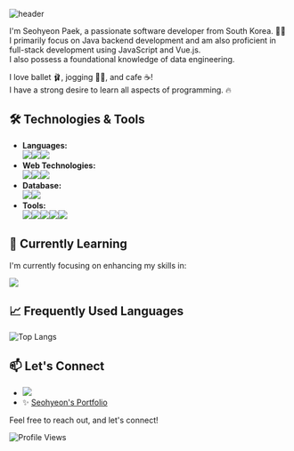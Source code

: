 ![header](https://capsule-render.vercel.app/api?type=venom&text=Hi👋%20I'm%20Seohyeon%20Paek)

I'm Seohyeon Paek, a passionate software developer from South Korea. 👩‍🚀
<br>
I primarily focus on Java backend development and am also proficient in full-stack development using JavaScript and Vue.js.
<br>
I also possess a foundational knowledge of data engineering.

I love ballet 🩰, jogging 🏃‍♀️, and cafe ☕!
<br>
I have a strong desire to learn all aspects of programming. 🔥

## 🛠 Technologies & Tools

- **Languages:**
  <br><img src="https://img.shields.io/badge/java-007396?style=for-the-badge&logo=java&logoColor=white"><img src="https://img.shields.io/badge/javascript-F7DF1E?style=for-the-badge&logo=javascript&logoColor=white"><img src="https://img.shields.io/badge/python-3776AB?style=for-the-badge&logo=python&logoColor=white">
- **Web Technologies:**
  <br><img src="https://img.shields.io/badge/html5-E34F26?style=for-the-badge&logo=html5&logoColor=white"><img src="https://img.shields.io/badge/css3-1572B6?style=for-the-badge&logo=css3&logoColor=white"><img src="https://img.shields.io/badge/vue.js-4FC08D?style=for-the-badge&logo=vue.js&logoColor=white">
- **Database:**
  <br><img src="https://img.shields.io/badge/oracle-F80000?style=for-the-badge&logo=oracle&logoColor=white"><img src="https://img.shields.io/badge/ibmcloud-1261FE?style=for-the-badge&logo=ibmcloud&logoColor=white">
- **Tools:**
  <br><img src="https://img.shields.io/badge/git-F05032?style=for-the-badge&logo=git&logoColor=white"><img src="https://img.shields.io/badge/visualstudiocode-007ACC?style=for-the-badge&logo=visualstudiocode&logoColor=white"><img src="https://img.shields.io/badge/eclipseide-2C2255?style=for-the-badge&logo=eclipseide&logoColor=white"><img src="https://img.shields.io/badge/intellijidea-000000?style=for-the-badge&logo=intellijidea&logoColor=white"><img src="https://img.shields.io/badge/postman-FF6C37?style=for-the-badge&logo=postman&logoColor=white">

## 🌱 Currently Learning

I'm currently focusing on enhancing my skills in:

<img src="https://img.shields.io/badge/mysql-4479A1?style=for-the-badge&logo=mysql&logoColor=white">

## 📈 Frequently Used Languages

![Top Langs](https://github-readme-stats.vercel.app/api/top-langs/?username=shpaek&layout=compact)

## 📫 Let's Connect

- [<img src="https://img.shields.io/badge/gmail-EA4335?style=for-the-badge&logo=gmail&logoColor=white">](mailto:seohpp@gmail.com)
- ✨ [Seohyeon's Portfolio](https://www.notion.so/ffecba8deff3432fac8882bdf2c63fb7?pvs=4)

Feel free to reach out, and let's connect!

![Profile Views](https://komarev.com/ghpvc/?username=shpaek)
